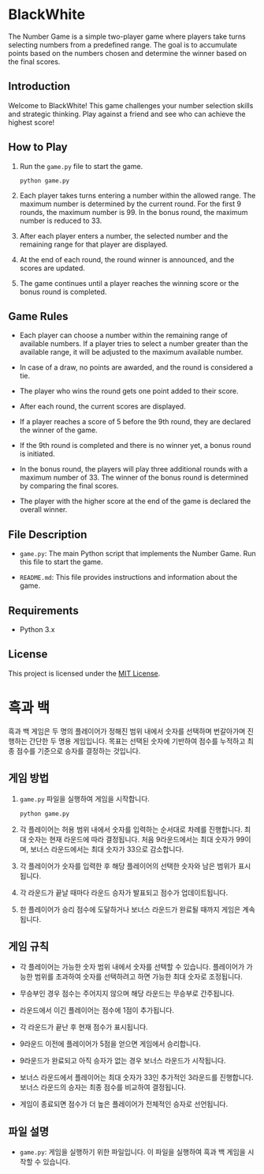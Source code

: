 # BlackWhite

The Number Game is a simple two-player game where players take turns selecting numbers from a predefined range. The goal is to accumulate points based on the numbers chosen and determine the winner based on the final scores.

## Introduction

Welcome to BlackWhite! This game challenges your number selection skills and strategic thinking. Play against a friend and see who can achieve the highest score!

## How to Play

1. Run the `game.py` file to start the game.
    ```shell
   python game.py
   ```

2. Each player takes turns entering a number within the allowed range. The maximum number is determined by the current round. For the first 9 rounds, the maximum number is 99. In the bonus round, the maximum number is reduced to 33.

3. After each player enters a number, the selected number and the remaining range for that player are displayed.

4. At the end of each round, the round winner is announced, and the scores are updated.

5. The game continues until a player reaches the winning score or the bonus round is completed.

## Game Rules

- Each player can choose a number within the remaining range of available numbers. If a player tries to select a number greater than the available range, it will be adjusted to the maximum available number.

- In case of a draw, no points are awarded, and the round is considered a tie.

- The player who wins the round gets one point added to their score.

- After each round, the current scores are displayed.

- If a player reaches a score of 5 before the 9th round, they are declared the winner of the game.

- If the 9th round is completed and there is no winner yet, a bonus round is initiated.

- In the bonus round, the players will play three additional rounds with a maximum number of 33. The winner of the bonus round is determined by comparing the final scores.

- The player with the higher score at the end of the game is declared the overall winner.

## File Description

- `game.py`: The main Python script that implements the Number Game. Run this file to start the game.

- `README.md`: This file provides instructions and information about the game.

## Requirements

- Python 3.x

## License

This project is licensed under the [MIT License](https://opensource.org/licenses/MIT).


# 흑과 백

흑과 백 게임은 두 명의 플레이어가 정해진 범위 내에서 숫자를 선택하며 번갈아가며 진행하는 간단한 두 명용 게임입니다. 목표는 선택된 숫자에 기반하여 점수를 누적하고 최종 점수를 기준으로 승자를 결정하는 것입니다.

## 게임 방법

1. `game.py` 파일을 실행하여 게임을 시작합니다.
    ```shell
    python game.py
    ```

2. 각 플레이어는 허용 범위 내에서 숫자를 입력하는 순서대로 차례를 진행합니다. 최대 숫자는 현재 라운드에 따라 결정됩니다. 처음 9라운드에서는 최대 숫자가 99이며, 보너스 라운드에서는 최대 숫자가 33으로 감소합니다.

3. 각 플레이어가 숫자를 입력한 후 해당 플레이어의 선택한 숫자와 남은 범위가 표시됩니다.

4. 각 라운드가 끝날 때마다 라운드 승자가 발표되고 점수가 업데이트됩니다.

5. 한 플레이어가 승리 점수에 도달하거나 보너스 라운드가 완료될 때까지 게임은 계속됩니다.

## 게임 규칙

- 각 플레이어는 가능한 숫자 범위 내에서 숫자를 선택할 수 있습니다. 플레이어가 가능한 범위를 초과하여 숫자를 선택하려고 하면 가능한 최대 숫자로 조정됩니다.

- 무승부인 경우 점수는 주어지지 않으며 해당 라운드는 무승부로 간주됩니다.

- 라운드에서 이긴 플레이어는 점수에 1점이 추가됩니다.

- 각 라운드가 끝난 후 현재 점수가 표시됩니다.

- 9라운드 이전에 플레이어가 5점을 얻으면 게임에서 승리합니다.

- 9라운드가 완료되고 아직 승자가 없는 경우 보너스 라운드가 시작됩니다.

- 보너스 라운드에서 플레이어는 최대 숫자가 33인 추가적인 3라운드를 진행합니다. 보너스 라운드의 승자는 최종 점수를 비교하여 결정됩니다.

- 게임이 종료되면 점수가 더 높은 플레이어가 전체적인 승자로 선언됩니다.

## 파일 설명

- `game.py`: 게임을 실행하기 위한 파일입니다. 이 파일을 실행하여 흑과 백 게임을 시작할 수 있습니다.
